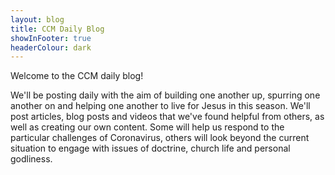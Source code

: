 ```yaml
---
layout: blog
title: CCM Daily Blog
showInFooter: true
headerColour: dark
---
```


Welcome to the CCM daily blog!

We'll be posting daily with the aim of building one another up, spurring one another on and helping one another to live for Jesus in this season. We'll post articles, blog posts and videos that we've found helpful from others, as well as creating our own content. Some will help us respond to the particular challenges of Coronavirus, others will look beyond the current situation to engage with issues of doctrine, church life and personal godliness.
